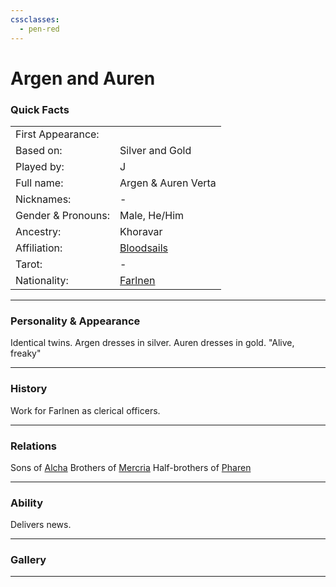 ```yaml
---
cssclasses:
  - pen-red
---
```

# Argen and Auren
### Quick Facts

|                    |                                                |
| ------------------ | ---------------------------------------------- |
| First Appearance:  |                                                |
| Based on:          | Silver and Gold                                |
| Played by:         | J                                              |
| Full name:         | Argen & Auren Verta                            |
| Nicknames:         | -                                              |
| Gender & Pronouns: | Male, He/Him                                   |
| Ancestry:          | Khoravar                                       |
| Affiliation:       | [Bloodsails](../../-Groups/Bloodsails.md)      |
| Tarot:             | -                                              |
| Nationality:       | [Farlnen](../../-Locations--Planes/Farlnen.md) |
***
### Personality & Appearance
Identical twins. Argen dresses in silver. Auren dresses in gold.
"Alive, freaky"

***
### History
Work for Farlnen as clerical officers.

***
### Relations
Sons of [Alcha](Alcha.md)
Brothers of [Mercria](Mercria.md)
Half-brothers of [Pharen](../Pharen.md)

***
### Ability
Delivers news.

***
### Gallery

***
